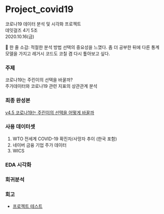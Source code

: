 # Project_covid19
코로나19 데이터 분석 및 시각화 프로젝트  
데잇걸즈 4기 5조  
2020.10.16(금)  

💬 한 줄 소감: 적절한 분석 방법 선택의 중요성을 느꼈다. 좀 더 공부한 뒤에 다른 통계 모델을 가지고 레거시 코드도 코칠 겸 다시 톺아보고 싶다.

### 주제
코로나19는 주린이의 선택을 바꿀까?  
주가데이터와 코로나19 관련 지표의 상관관계 분석  

### 최종 완성본
[v4.5 코로나19는 주린이의 선택을 어떻게 바꿀까](project-covid19.ipynb)

### 사용 데이터셋
1. WTO 전세계 COVID-19 확진자/사망자 추이 (한국 포함)
2. 네이버 금융 기업 주가 데이터
3. WICS

### EDA 시각화

### 회귀분석

### 회고

 - [프로젝트 테스트](코로나프로젝트.html)
